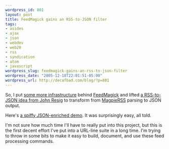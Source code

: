 ```yaml
--- 
wordpress_id: 801
layout: post
title: FeedMagick gains an RSS-to-JSON filter
tags: 
- asides
- ajax
- json
- webdev
- web20
- rss
- syndication
- atom
- javascript
wordpress_slug: feedmagick-gains-an-rss-to-json-filter
wordpress_date: "2005-12-18T22:01:51-05:00"
wordpress_url: http://decafbad.com/blog/?p=801
---
```

So, I put [some more infrastructure][in] behind [FeedMagick][fm] and lifted [a RSS-to-JSON idea from John Resig][jr] to transform from [MagpieRSS][mr] parsing to JSON output.  

Here's [a spiffy JSON-enriched demo][jd].  It was surprisingly easy, all told.

I'm not sure how much time I'll have to really put into this project, but this is the first decent effort I've put into a URL-line suite in a long time.  I'm trying to throw in some bits to make it easy to build, document, and use these feed processing commands.

<!-- tags: rss json php syndication atom javascript webdev ajax web20 -->

[mr]: http://magpierss.sourceforge.net/
[jd]: http://decafbad.com/2005/12/FeedMagick/docs/json-demo.html
[in]: http://decafbad.com/2005/12/FeedMagick/
[jr]: http://ejohn.org/projects/rss2json/
[fm]: http://decafbad.com/trac/wiki/FeedMagick
